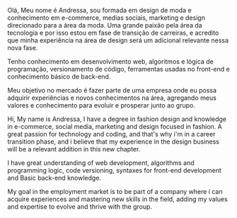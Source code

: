 Olá, Meu nome é Andressa, sou formada em design de moda e conhecimento em e-commerce, medias sociais, marketing e design direcionado para a área da moda. 
Uma grande paixão pela área da tecnologia e por isso estou em fase de transição de carreiras, e acredito que minha experiência na área de design 
será um adicional relevante nessa nova fase.

Tenho conhecimento em desenvolvimento web, algoritmos e lógica de programação, versionamento de código, ferramentas usadas no front-end e 
conhecimento básico de back-end.

Meu objetivo no mercado é fazer parte de uma empresa onde eu possa adquirir experiências e novos conhecimentos na área, 
agregando meus valores e conhecimento para evoluir e prosperar junto ao grupo.


Hi, 
My name is Andressa, I have a degree in fashion design and knowledge in e-commerce, social media, marketing and design focused in fashion.
A great passion for technology and coding, and that's why i'm in a career transition phase, and i believe that my experience in the design business
will be a relevant addition in this new chapter.

I have great understanding of web development, algorithms and programming logic, code versioning, syntaxes for front-end development and
Basic back-end knowledge.

My goal in the employment market is to be part of a company where i can acquire experiences and mastering new skills in the field,
adding my values and expertise to evolve and thrive with the group.

